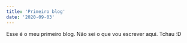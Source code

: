 ```yaml
---
title: 'Primeiro blog'
date: '2020-09-03'
---
```


Esse é o meu primeiro blog. Não sei o que vou escrever aqui. Tchau :D
